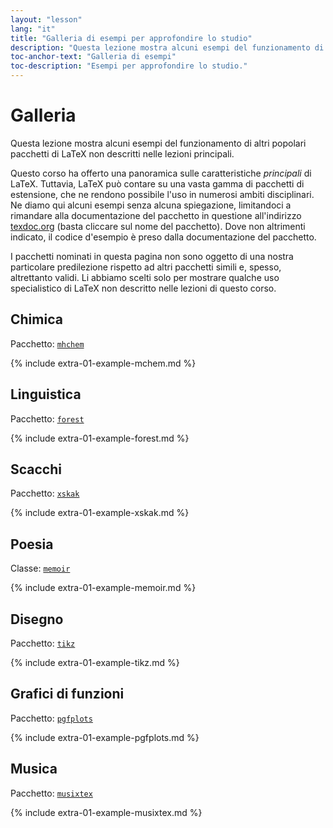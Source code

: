 ```yaml
---
layout: "lesson"
lang: "it"
title: "Galleria di esempi per approfondire lo studio"
description: "Questa lezione mostra alcuni esempi del funzionamento di altri popolari pacchetti di LaTeX non descritti nelle lezioni principali."
toc-anchor-text: "Galleria di esempi"
toc-description: "Esempi per approfondire lo studio."
---
```


# Galleria

<span
  class="summary">Questa lezione mostra alcuni esempi del funzionamento di altri popolari pacchetti di LaTeX non descritti nelle lezioni principali.</span>

Questo corso ha offerto una panoramica sulle caratteristiche _principali_ di LaTeX.
Tuttavia, LaTeX può contare su una vasta gamma di pacchetti di estensione, che ne 
rendono possibile l'uso in numerosi ambiti disciplinari.
Ne diamo qui alcuni esempi senza alcuna spiegazione, limitandoci a rimandare 
alla documentazione del pacchetto in questione all'indirizzo 
[texdoc.org](https://texdoc.org) (basta cliccare sul nome del pacchetto).
Dove non altrimenti indicato, il codice d'esempio è preso dalla documentazione 
del pacchetto.

<p
  class="hint">I pacchetti nominati in questa pagina non sono oggetto di una nostra particolare predilezione rispetto ad altri pacchetti simili e, spesso, altrettanto validi. Li abbiamo scelti solo per mostrare qualche uso specialistico di LaTeX non descritto nelle lezioni di questo corso.</p>

## Chimica

Pacchetto: [`mhchem`](https://texdoc.org/pkg/mhchem)

{% include extra-01-example-mchem.md %}

## Linguistica

Pacchetto: [`forest`](https://texdoc.org/pkg/forest)

{% include extra-01-example-forest.md %}

## Scacchi

<!-- not 2017 -->
Pacchetto: [`xskak`](https://texdoc.org/pkg/xskak)

{% include extra-01-example-xskak.md %}


## Poesia

Classe: [`memoir`](https://texdoc.org/pkg/memoir)

{% include extra-01-example-memoir.md %}


## Disegno
<!-- not 2017 -->
Pacchetto: [`tikz`](https://texdoc.org/pkg/tikz)


{% include extra-01-example-tikz.md %}


## Grafici di funzioni

Pacchetto: [`pgfplots`](https://texdoc.org/pkg/pgfplots)


{% include extra-01-example-pgfplots.md %}


## Musica

Pacchetto: [`musixtex`](https://texdoc.org/pkg/musixtex)



{% include extra-01-example-musixtex.md %}
